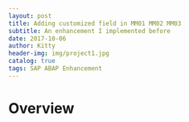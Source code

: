 ```yaml
---
layout: post                  
title: Adding customized field in MM01 MM02 MM03            
subtitle: An enhancement I implemented before
date: 2017-10-06             
author: Kitty                     
header-img: img/project1.jpg   
catalog: true                      
tags: SAP ABAP Enhancement
---
```


# Overview

